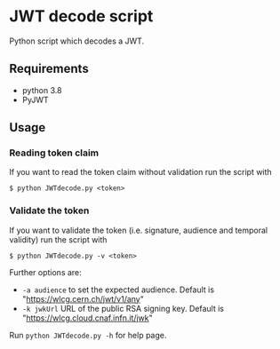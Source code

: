 # JWT decode script

Python script which decodes a JWT.

## Requirements

* python 3.8
* PyJWT

## Usage

### Reading token claim

If you want to read the token claim without validation run the script with

```
$ python JWTdecode.py <token>
```

### Validate the token

If you want to validate the token (i.e. signature, audience and temporal validity) run the script with

```
$ python JWTdecode.py -v <token>
```

Further options are:

* `-a audience` to set the expected audience. Default is "https://wlcg.cern.ch/jwt/v1/any"
* `-k jwkUrl` URL of the public RSA signing key. Default is "https://wlcg.cloud.cnaf.infn.it/jwk"

Run `python JWTdecode.py -h` for help page.